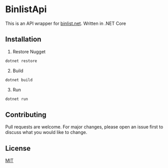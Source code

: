 # BinlistApi

This is an API wrapper for [binlist.net](https://binlist.net/). Written in .NET Core

## Installation

1. Restore Nugget

```bash
dotnet restore
```

2. Build

```bash
dotnet build
```

3. Run

```bash
dotnet run
```


## Contributing
Pull requests are welcome. For major changes, please open an issue first to discuss what you would like to change.

## License
[MIT](https://choosealicense.com/licenses/mit/)